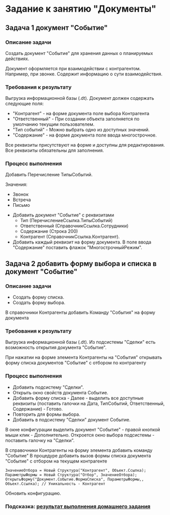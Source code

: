 # Задание к занятию "Документы"

## Задача 1 документ "Событие"

### Описание задачи

Создать документ "Событие" для хранения данных о планируемых действиях.

Документ оформляется при взаимодействии с контрагентом. Например, при звонке. Содержит информацию о сути взаимодействия.

### Требования к результату

Выгрузка информационной базы (.dt). Документ должен содержать следующие поля:

* "Контрагент" - на форме документа поле выбора Контрагента
* "Ответственный" - При создании объекта заполняется по умолчанию текущим пользователем.
* "Тип событий" - Можно выбрать одно из доступных значений.
* "Содержание" - на форме документа поле ввода многострочное.


Все реквизиты присутствуют на форме и доступны для редактирования. Все реквизиты обязательны для заполнения.

### Процесс выполнения

Добавить Перечисление ТипыСобытий.

Значения:
- Звонок
- Встреча
- Письмо

* Добавить документ "Событие" с реквизитами
  * Тип (ПеречислениеСсылка.ТипыСобытий)
  * Ответственный (СправочникСсылка.Сотрудники)
  * Содержание (Строка 200)
  * Контрагент (СправочникСсылка.Контрагент).
* Добавить каждый реквизит на форму документа. В поле ввода "Содержание" поставить флажок "МногострочныйРежим".

## Задача 2 добавить форму выбора и списка в документ "Событие" 

### Описание задачи

* Создать форму списка.
* Создать форму выбора.

В справочники Контрагенты
добавить Команду "События" на форму документа

### Требования к результату

Выгрузка информационной базы (.dt). Из подсистемы "Сделки" есть возможность открытия документа "Событие".

При нажатии на форме элемента Контрагенты на "События" открывать форму списка документов "Событие" с отбором по контрагенту

### Процесс выполнения

* Добавить подсистему "Сделки".
* Открыть окно свойств документа Событие.
* Добавить форму списка - Далее - выделить все доступные реквизиты (поставить галочки на Дата, ТипСобытий, Ответственный, Содержание) - Готово.
* Повторить для формы выбора.
* Добавить в подсистему "Сделки" документ Событие.

В окне конфигурации выделить документ "Событие" - правой кнопкой мыши клик - Дополнительно.
Откроется окно выбора подсистемы - поставить галочку на "Сделки".

В справочники Контрагенты на форму элемента добавить команду "Событие"
В процедуре добавить вызов формы списка документа "Событие" с отбором на текущем контрагенте

```bsl
ЗначениеОтбора = Новый Структура("Контрагент", Объект.Ссылка);
ПараметрыФормы = Новый Структура("Отбор", ЗначениеОтбора);
ОткрытьФорму("Документ.Событие.ФормаСписка", ПараметрыФормы,, Объект.Ссылка); // Уникальность - Контрагент
```

Обновить конфигурацию.

### Подсказка: [результат выполнения домашнего задания](Examples/homework-5-1-example.md)

